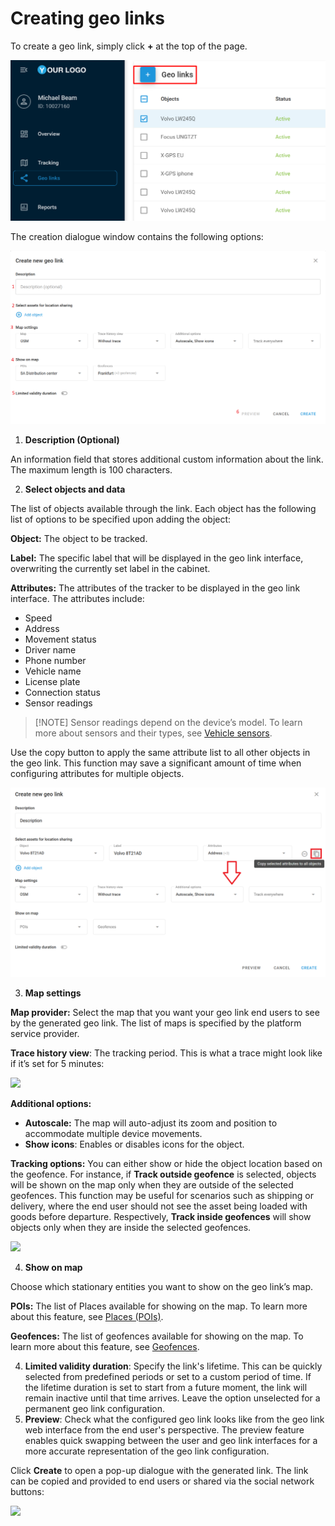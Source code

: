 # Creating geo links

To create a geo link, simply click **+** at the top of the page.

![Geo links creation button](attachments/image-20250725-133847.png)

The creation dialogue window contains the following options:

![Creating a geo link](attachments/image-20250725-120004.png)

1. **Description (Optional)**

An information field that stores additional custom information about the link. The maximum length is 100 characters.

2. **Select objects and data**

The list of objects available through the link. Each object has the following list of options to be specified upon adding the object:

**Object:** The object to be tracked.

**Label:** The specific label that will be displayed in the geo link interface, overwriting the currently set label in the cabinet.

**Attributes:** The attributes of the tracker to be displayed in the geo link interface. The attributes include:

* Speed
* Address
* Movement status
* Driver name
* Phone number
* Vehicle name
* License plate
* Connection status
* Sensor readings

> \[!NOTE] Sensor readings depend on the device’s model. To learn more about sensors and their types, see [Vehicle sensors](https://squaregps.atlassian.net/wiki/spaces/USERDOCSOLD/pages/2909015048/Vehicle+sensors?atlOrigin=eyJpIjoiMmJmYTk0NWNhNDEwNDFmZjlhMjg0NmJkYTlmMWY4MmMiLCJwIjoiYyJ9).

Use the copy button to apply the same attribute list to all other objects in the geo link. This function may save a significant amount of time when configuring attributes for multiple objects.

![Copying attributes](attachments/image-20250725-123910.png)

3. **Map settings**

**Map provider:** Select the map that you want your geo link end users to see by the generated geo link. The list of maps is specified by the platform service provider.

**Trace history view**: The tracking period. This is what a trace might look like if it’s set for 5 minutes:

![](https://www.navixy.com/wp-content/uploads/2024/04/5.png)

**Additional options:**

* **Autoscale:** The map will auto-adjust its zoom and position to accommodate multiple device movements.
* **Show icons**: Enables or disables icons for the object.

**Tracking options:** You can either show or hide the object location based on the geofence. For instance, if **Track outside geofence** is selected, objects will be shown on the map only when they are outside of the selected geofences. This function may be useful for scenarios such as shipping or delivery, where the end user should not see the asset being loaded with goods before departure. Respectively, **Track inside geofences** will show objects only when they are inside the selected geofences.

![](https://www.navixy.com/wp-content/uploads/2024/04/7.png)

4. **Show on map**

Choose which stationary entities you want to show on the geo link’s map.

**POIs:** The list of Places available for showing on the map. To learn more about this feature, see [Places (POIs)](https://squaregps.atlassian.net/wiki/spaces/USERDOCSOLD/pages/2909014806/Places+POIs?atlOrigin=eyJpIjoiNTk0MzM0YjhhNGZlNDYxYWIyMmIwZmVlYWU1NDhlZjIiLCJwIjoiYyJ9).

**Geofences:** The list of geofences available for showing on the map. To learn more about this feature, see [Geofences](https://squaregps.atlassian.net/wiki/spaces/USERDOCSOLD/pages/2909014552/Geofences?atlOrigin=eyJpIjoiMWJjYTQ1Yjc0OTk4NGMzYjhlMDUwNmRkZGRmMDZiYzgiLCJwIjoiYyJ9).

4. **Limited validity duration**: Specify the link's lifetime. This can be quickly selected from predefined periods or set to a custom period of time. If the lifetime duration is set to start from a future moment, the link will remain inactive until that time arrives. Leave the option unselected for a permanent geo link configuration.
5. **Preview**: Check what the configured geo link looks like from the geo link web interface from the end user's perspective. The preview feature enables quick swapping between the user and geo link interfaces for a more accurate representation of the geo link configuration.

Click **Create** to open a pop-up dialogue with the generated link. The link can be copied and provided to end users or shared via the social network buttons:

![](https://www.navixy.com/wp-content/uploads/2024/04/9-1.png)
